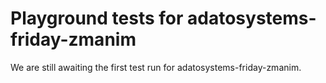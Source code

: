 # Playground tests for adatosystems-friday-zmanim
We are still awaiting the first test run for adatosystems-friday-zmanim.
